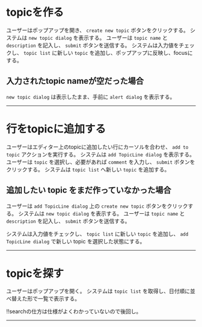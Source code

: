 # topicを作る

ユーザーはポップアップを開き、 `create new topic` ボタンをクリックする。
システムは `new topic dialog` を表示する。
ユーザーは `topic name` と `description` を記入し、 `submit` ボタンを送信する。
システムは入力値をチェックし、 `topic list` に新しい `topic` を追加し、ポップアップに反映し、focusにする。

## 入力されたtopic nameが空だった場合

`new topic dialog` は表示したまま、手前に `alert dialog` を表示する。

---

# 行をtopicに追加する

ユーザーはエディター上のtopicに追加したい行にカーソルを合わせ、 `add to topic` アクションを実行する。
システムは `add TopicLine dialog` を表示する。
ユーザーは `topic` を選択し、必要があれば `comment` を入力し、 `submit` ボタンをクリックする。
システムは `topic list` へ新しい `topic` を追加する。

## 追加したい topic をまだ作っていなかった場合

ユーザーは `add TopicLine dialog` 上の `create new topic` ボタンをクリックする。
システムは `new topic dialog` を表示する。
ユーザーは `topic name` と `description` を記入し、 `submit` ボタンを送信する。

システムは入力値をチェックし、 `topic list` に新しい `topic` を追加し、
`add TopicLine dialog` で新しい topic を選択した状態にする。

---

# topicを探す

ユーザーはポップアップを開く。
システムは `topic list` を取得し、日付順に並べ替えた形で一覧で表示する。

!!searchの仕方は仕様がよくわかっていないので後回し。

---



